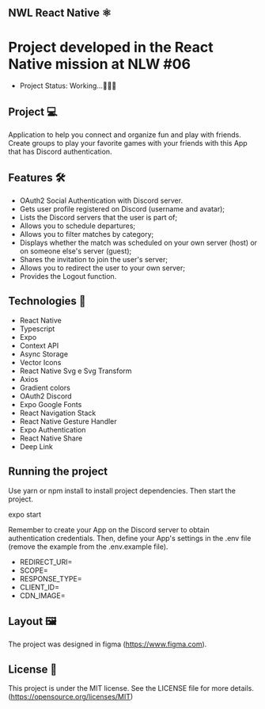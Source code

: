 ## NWL React Native ⚛️

# Project developed in the React Native mission at NLW #06
* Project Status: Working...👷🏽‍♂️

## Project 💻
Application to help you connect and organize fun and play with friends. Create groups to play your favorite games with your friends with this App that has Discord authentication.

## Features 🛠️
 * OAuth2 Social Authentication with Discord server.
 * Gets user profile registered on Discord (username and avatar);
 * Lists the Discord servers that the user is part of;
 * Allows you to schedule departures;
 * Allows you to filter matches by category;
 * Displays whether the match was scheduled on your own server (host) or on someone else's server (guest);
 * Shares the invitation to join the user's server;
 * Allows you to redirect the user to your own server;
 * Provides the Logout function.

## Technologies 📱
* React Native
* Typescript
* Expo
* Context API
* Async Storage
* Vector Icons
* React Native Svg e Svg Transform
* Axios
* Gradient colors
* OAuth2 Discord
* Expo Google Fonts
* React Navigation Stack
* React Native Gesture Handler
* Expo Authentication
* React Native Share
* Deep Link

## Running the project
Use yarn or npm install to install project dependencies. Then start the project.

expo start

Remember to create your App on the Discord server to obtain authentication credentials. Then, define your App's settings in the .env file (remove the example from the .env.example file).

* REDIRECT_URI=
* SCOPE=
* RESPONSE_TYPE=
* CLIENT_ID=
* CDN_IMAGE=

## Layout 🖼️
The project was designed in figma (https://www.figma.com).

## License 📑
This project is under the MIT license. 
See the LICENSE file for more details. (https://opensource.org/licenses/MIT)
